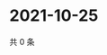 # 2021-10-25

共 0 条

<!-- BEGIN WEIBO -->
<!-- 最后更新时间 Mon Oct 25 2021 14:10:54 GMT+0800 (China Standard Time) -->

<!-- END WEIBO -->
